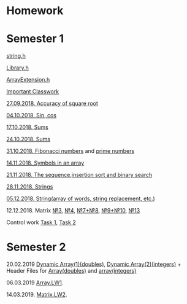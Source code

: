 # Homework 
# Semester 1

[string.h](https://github.com/BorisPoloyko/Homework/blob/master/string.h)

[Library.h](https://github.com/BorisPoloyko/Homework/blob/master/Library.h)

[ArrayExtension.h](https://github.com/BorisPoloyko/Homework/blob/master/ArrayExtension.h)

[Important Classwork](https://github.com/AnzhelikaKravchuk/2018-2019.MMF.BSU/blob/master/1%20course/1%20semester/21.11.2018/Source.cpp)

[27.09.2018. Accuracy of square root](https://github.com/BorisPoloyko/Homework/blob/master/04.10.Example(debt).cpp)

[04.10.2018. Sin](https://github.com/BorisPoloyko/Homework/blob/master/04.10.sin.cpp),[ cos](https://github.com/BorisPoloyko/Homework/blob/master/04.10.cos.cpp)

[17.10.2018. Sums](https://github.com/BorisPoloyko/Homework/blob/master/17.10.Sums1(2.0).cpp)

[24.10.2018. Sums ](https://github.com/BorisPoloyko/Homework/blob/master/24.10.Sums.cpp)

[31.10.2018. Fibonacci numbers](https://github.com/BorisPoloyko/Homework/blob/master/31.10.Fibonacci.cpp) and [prime numbers](https://github.com/BorisPoloyko/Homework/blob/master/31.10.PrimeNumber.NumberOfDigits.cpp)

[14.11.2018. Symbols in an array](https://github.com/BorisPoloyko/Homework/blob/master/14.11.cpp)

[21.11.2018. The sequence,insertion sort and binary search](https://github.com/BorisPoloyko/Homework/blob/master/21.11.TheSequence%2CInsertionSortAndBinarySearch.cpp)

[28.11.2018. Strings](https://github.com/BorisPoloyko/Homework/blob/master/28.11.cpp)

[05.12.2018. String(array of words, string replacement, etc.)](https://github.com/BorisPoloyko/Homework/blob/master/05.12.cpp)

12.12.2018. Matrix [№3](https://github.com/BorisPoloyko/Homework/blob/master/12.12.cpp), [№4](https://github.com/BorisPoloyko/Homework/blob/master/12.12(%E2%84%964).cpp), [№7+№8](https://github.com/BorisPoloyko/Homework/blob/master/12.12(%E2%84%967%2C8).cpp), [№9+№10](https://github.com/BorisPoloyko/Homework/blob/master/12.12(%E2%84%969,10).cpp), [№13](https://github.com/BorisPoloyko/Homework/blob/master/12.12(%E2%84%9613).cpp)

Control work [Task 1](https://github.com/BorisPoloyko/Homework/blob/master/task1.cpp), [Task 2](https://github.com/BorisPoloyko/Homework/blob/master/Task2.cpp)

# Semester 2

 20.02.2019 [Dynamic Array(1)(doubles)](https://github.com/BorisPoloyko/Homework/blob/master/%E2%84%961_20_02_19(1).cpp),
 [Dynamic Array(2)(integers)](https://github.com/BorisPoloyko/Homework/blob/master/%E2%84%961_20_02_19(2).cpp) + Header Files for [Array(doubles)](https://github.com/BorisPoloyko/Homework/blob/master/Array_double.h) and [array(integers)](https://github.com/BorisPoloyko/Homework/blob/master/Array_int.h)

06.03.2019 [Array.LW1](https://github.com/BorisPoloyko/Laboratory-Works/tree/master/Poloyko.2019.LW1).

14.03.2019. [Matrix.LW2](https://github.com/BorisPoloyko/Laboratory-Works/tree/master/Poloyko.2019.LW2).



